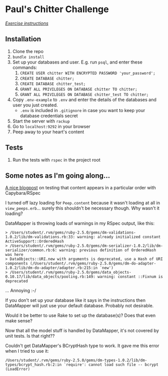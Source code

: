 # Paul's Chitter Challenge

*[Exercise instructions](INSTRUCTIONS.md)*  

## Installation

1. Clone the repo
2. `bundle install`
3. Set up your databases and user. E.g. run `psql`, and enter these commands:
    1. `CREATE USER chitter WITH ENCRYPTED PASSWORD 'your_password';`
    2. `CREATE DATABASE chitter;`
    3. `CREATE DATABASE chitter_test;`
    4. `GRANT ALL PRIVILEGES ON DATABASE chitter TO chitter;`
    5. `GRANT ALL PRIVILEGES ON DATABASE chitter_test TO chitter;`
4. Copy `.env-example` to `.env` and enter the details of the databases and user you just created.
    - `.env` is included in `.gitignore` in case you want to keep your database credentials secret
5. Start the server with `rackup`
6. Go to `localhost:9292` in your browser
7. Peep away to your heart's content

## Tests

1. Run the tests with `rspec` in the project root

## Some notes as I'm going along...

[A nice blogpost](http://launchware.com/articles/acceptance-testing-asserting-sort-order) on testing that content appears in a particular order with Capybara/RSpec

I turned off lazy loading for `Peep.content` because it wasn't loading at all in `view_peeps.erb`... surely this shouldn't be necessary though. Why wasn't it loading?

DataMapper is throwing loads of warnings in my RSpec output, like this:
```
> /Users/student/.rvm/gems/ruby-2.5.0/gems/dm-validations-1.0.2/lib/dm-validations.rb:33: warning: already initialized constant ActiveSupport::OrderedHash
> /Users/student/.rvm/gems/ruby-2.5.0/gems/dm-serializer-1.0.2/lib/dm-serializer/common.rb:6: warning: previous definition of OrderedHash was here
> DataObjects::URI.new with arguments is deprecated, use a Hash of URI components (/Users/student/.rvm/gems/ruby-2.5.0/gems/dm-do-adapter-1.0.2/lib/dm-do-adapter/adapter.rb:215:in `new')
> /Users/student/.rvm/gems/ruby-2.5.0/gems/data_objects-0.10.17/lib/data_objects/pooling.rb:149: warning: constant ::Fixnum is deprecated
```
... Annoying :-/

If you don't set up your database like it says in the instructions then DataMapper will just use your default database. Probably not desirable.

Would it be better to use Rake to set up the database(s)? Does that even make sense?

Now that all the model stuff is handled by DataMapper, it's not covered by unit tests. Is that right??

Couldn't get DataMapper's BCryptHash type to work. It gave me this error when I tried to use it:
```
/Users/student/.rvm/gems/ruby-2.5.0/gems/dm-types-1.0.2/lib/dm-types/bcrypt_hash.rb:2:in `require': cannot load such file -- bcrypt (LoadError)
```
